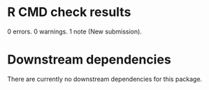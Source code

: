 
# R CMD check results

0 errors. 0 warnings. 1 note (New submission).

# Downstream dependencies

There are currently no downstream dependencies for this package.
